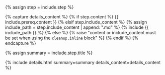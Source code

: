 {% assign step = include.step %}

{% capture details_content %}
{% if step.content %}
{{ include.prereq.content }}
{% elsif step.include_content %}
{% assign include_path = step.include_content | append: ".md" %}
{% include {{ include_path }} %}
{% else %}
    {% raise "content or include_content must be set when using the `cleanup.inline` block" %}
{% endif %}
{% endcapture %}

{% assign summary = include.step.title %}

{% include details.html summary=summary details_content=details_content %}
